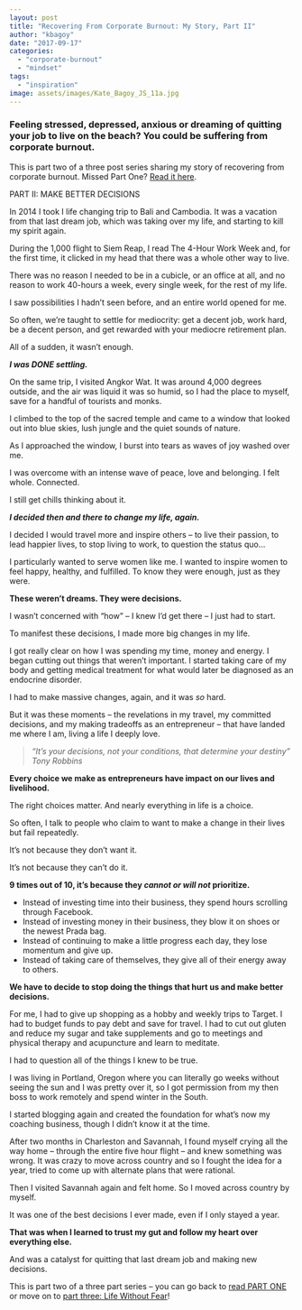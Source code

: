 ```yaml
---
layout: post
title: "Recovering From Corporate Burnout: My Story, Part II"
author: "kbagoy"
date: "2017-09-17"
categories: 
  - "corporate-burnout"
  - "mindset"
tags: 
  - "inspiration"
image: assets/images/Kate_Bagoy_JS_11a.jpg
---
```


### Feeling stressed, depressed, anxious or dreaming of quitting your job to live on the beach? You could be suffering from corporate burnout.

This is part two of a three post series sharing my story of recovering from corporate burnout. Missed Part One? [Read it here](https://katebagoy.com/corporate-burnout-biz-owner-pt-1/).

PART II: MAKE BETTER DECISIONS

In 2014 I took I life changing trip to Bali and Cambodia. It was a vacation from that last dream job, which was taking over my life, and starting to kill my spirit again.

During the 1,000 flight to Siem Reap, I read The 4-Hour Work Week and, for the first time, it clicked in my head that there was a whole other way to live.

There was no reason I needed to be in a cubicle, or an office at all, and no reason to work 40-hours a week, every single week, for the rest of my life.

I saw possibilities I hadn’t seen before, and an entire world opened for me.

So often, we’re taught to settle for mediocrity: get a decent job, work hard, be a decent person, and get rewarded with your mediocre retirement plan.

All of a sudden, it wasn’t enough.

_**I was DONE settling.**_

On the same trip, I visited Angkor Wat. It was around 4,000 degrees outside, and the air was liquid it was so humid, so I had the place to myself, save for a handful of tourists and monks.

I climbed to the top of the sacred temple and came to a window that looked out into blue skies, lush jungle and the quiet sounds of nature.

As I approached the window, I burst into tears as waves of joy washed over me.

I was overcome with an intense wave of peace, love and belonging. I felt whole. Connected.

I still get chills thinking about it.

**_I decided then and there to change my life, again._**

I decided I would travel more and inspire others – to live their passion, to lead happier lives, to stop living to work, to question the status quo…

I particularly wanted to serve women like me. I wanted to inspire women to feel happy, healthy, and fulfilled. To know they were enough, just as they were.

**These weren’t dreams. They were decisions.**

I wasn’t concerned with “how” – I knew I’d get there – I just had to start.

To manifest these decisions, I made more big changes in my life.

I got really clear on how I was spending my time, money and energy. I began cutting out things that weren’t important. I started taking care of my body and getting medical treatment for what would later be diagnosed as an endocrine disorder.

I had to make massive changes, again, and it was _so_ hard.

But it was these moments – the revelations in my travel, my committed decisions, and my making tradeoffs as an entrepreneur – that have landed me where I am, living a life I deeply love.

> _“It’s your decisions, not your conditions, that determine your destiny” Tony Robbins_

**Every choice we make as entrepreneurs have impact on our lives and livelihood.**

The right choices matter. And nearly everything in life is a choice.

So often, I talk to people who claim to want to make a change in their lives but fail repeatedly.

It’s not because they don’t want it.

It’s not because they can’t do it.

**9 times out of 10, it’s because they _cannot or will not_ prioritize.**

- Instead of investing time into their business, they spend hours scrolling through Facebook.
- Instead of investing money in their business, they blow it on shoes or the newest Prada bag.
- Instead of continuing to make a little progress each day, they lose momentum and give up.
- Instead of taking care of themselves, they give all of their energy away to others.

**We have to decide to stop doing the things that hurt us and make better decisions.**

For me, I had to give up shopping as a hobby and weekly trips to Target. I had to budget funds to pay debt and save for travel. I had to cut out gluten and reduce my sugar and take supplements and go to meetings and physical therapy and acupuncture and learn to meditate.

I had to question all of the things I knew to be true.

I was living in Portland, Oregon where you can literally go weeks without seeing the sun and I was pretty over it, so I got permission from my then boss to work remotely and spend winter in the South.

I started blogging again and created the foundation for what’s now my coaching business, though I didn’t know it at the time.

After two months in Charleston and Savannah, I found myself crying all the way home – through the entire five hour flight – and knew something was wrong. It was crazy to move across country and so I fought the idea for a year, tried to come up with alternate plans that were rational.

Then I visited Savannah again and felt home. So I moved across country by myself.

It was one of the best decisions I ever made, even if I only stayed a year.

**That was when I learned to trust my gut and follow my heart over everything else.**

And was a catalyst for quitting that last dream job and making new decisions.

This is part two of a three part series – you can go back to [read PART ONE](https://katebagoy.com/corporate-burnout-biz-owner-pt-1) or move on to [part three: Life Without Fear](https://katebagoy.com/corporate-burnout-biz-owner-pt-3/)!
